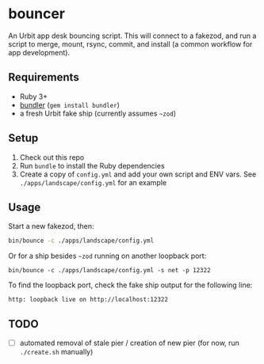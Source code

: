 # bouncer

An Urbit app desk bouncing script. This will connect to a fakezod, and run a 
script to merge, mount, rsync, commit, and install (a common workflow for app
development).

## Requirements

- Ruby 3+
- [bundler](https://bundler.io/) (`gem install bundler`)
- a fresh Urbit fake ship (currently assumes `~zod`)

## Setup

1. Check out this repo
2. Run `bundle` to install the Ruby dependencies
3. Create a copy of `config.yml` and add your own script and ENV vars. See `./apps/landscape/config.yml` for an example

## Usage

Start a new fakezod, then:

```sh
bin/bounce -c ./apps/landscape/config.yml
```

Or for a ship besides `~zod` running on another loopback port:
```
bin/bounce -c ./apps/landscape/config.yml -s net -p 12322
```

To find the loopback port, check the fake ship output for the following line:
```
http: loopback live on http://localhost:12322
```

## TODO

- [ ] automated removal of stale pier / creation of new pier (for now, run `./create.sh` manually)

